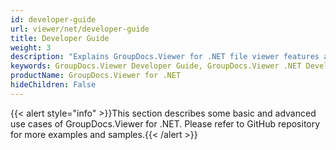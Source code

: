 ```yaml
---
id: developer-guide
url: viewer/net/developer-guide
title: Developer Guide
weight: 3
description: "Explains GroupDocs.Viewer for .NET file viewer features and shows how to view PDF, Word, Excel, PowerPoint documents inside your .NET applications"
keywords: GroupDocs.Viewer Developer Guide, GroupDocs.Viewer .NET Developer Guide, GroupDocs.Viewer Developer Guide C#, Using GroupDocs.Viewer for .NET, GroupDocs.Viewer for .NET use cases
productName: GroupDocs.Viewer for .NET
hideChildren: False
---
```

{{< alert style="info" >}}This section describes some basic and advanced use cases of GroupDocs.Viewer for .NET. Please refer to GitHub repository for more examples and samples.{{< /alert >}}
